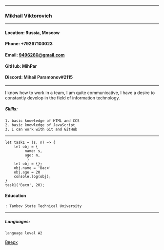 <a id="up"></a>
***
### Mikhail Viktorovich
---
#### Location: Russia, Moscow
#### Phone: +79267103023
#### Email: 9496260@gmail.com
#### GitHub: MihPar
#### Discord: Mihail Paramonov#2115
---
I know how to work in a team, I am quite communicative, I have a desire to constantly develop in the field of information technology.

##### Skills:
    1. basic knowledge of HTML and CCS
    2. basic knowledge of JavaScript
    3. I can work with Git and GitHub

---


```
let task1 = (s, n) => {
    let obj = {
         name: s,
         age: n,
          }
    let obj = {};
    obj.name = 'Вася'
    obj.age = 20
    console.log(obj);
}
task1('Вася', 20);

```

#### Education
    : Tambov State Technical University
    
***



##### Languages:
    language level A2

[Вверх](#up)
